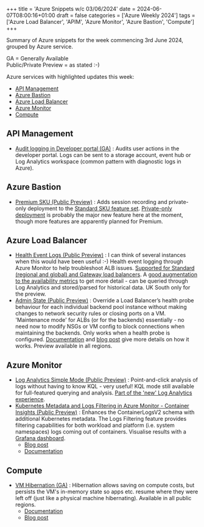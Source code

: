 +++
title = 'Azure Snippets w/c 03/06/2024'
date = 2024-06-07T08:00:16+01:00
draft = false
categories = ['Azure Weekly 2024']
tags = ['Azure Load Balancer', 'APIM', 'Azure Monitor', 'Azure Bastion', 'Compute']
+++

Summary of Azure snippets for the week commencing 3rd June 2024, grouped by Azure service.

GA = Generally Available  
Public/Private Preview = as stated :-)

Azure services with highlighted updates this week:

- [API Management](#api-management)
- [Azure Bastion](#azure-bastion)
- [Azure Load Balancer](#azure-load-balancer)
- [Azure Monitor](#azure-monitor)
- [Compute](#compute)

## API Management

- [Audit logging in Developer portal (GA)](https://azure.microsoft.com/en-gb/updates/general-availability-audit-logging-in-azure-api-management-developer-portal/) : Audits user actions in the developer portal. Logs can be sent to a storage account, event hub or Log Analytics workspace (common pattern with diagnostic logs in Azure).

## Azure Bastion
- [Premium SKU (Public Preview)](https://azure.microsoft.com/en-gb/updates/public-preview-azure-bastion-premium/) : Adds session recording and private-only deployment to the [Standard SKU feature set](https://learn.microsoft.com/en-gb/azure/bastion/configuration-settings#skus). [Private-only deployment](https://learn.microsoft.com/en-gb/azure/bastion/private-only-deployment) is probably the major new feature here at the moment, though more features are apparently planned for Premium.

## Azure Load Balancer

- [Health Event Logs (Public Preview)](https://azure.microsoft.com/en-gb/updates/public-preview-azure-load-balancer-health-event-logs/) : I can think of several instances when this would have been useful :-) Health event logging through Azure Monitor to help troubleshoot ALB issues. [Supported for Standard (regional and global) and Gateway load balancers](https://learn.microsoft.com/en-us/azure/load-balancer/load-balancer-health-event-logs). A [good augmentation to the availability metrics](https://techcommunity.microsoft.com/t5/azure-networking-blog/introducing-azure-load-balancer-health-event-logs/ba-p/4154362) to get more detail - can be queried through Log Analytics and stored/parsed for historical data. UK South only for the preview.
- [Admin State (Public Preview)](https://azure.microsoft.com/en-gb/updates/public-preview-azure-load-balancer-now-supports-admin-state/) : Override a Load Balancer’s health probe behaviour for each individual backend pool instance without making changes to network security rules or closing ports on a VM. 'Maintenance mode' for ALBs (or for the backends) essentially - no need now to modify NSGs or VM config to block connections when maintaining the backends. Only works when a health probe is configured. [Documentation](https://learn.microsoft.com/en-gb/azure/load-balancer/admin-state-overview) and [blog post](https://techcommunity.microsoft.com/t5/azure-networking-blog/using-admin-state-to-control-your-azure-load-balancer-backend/ba-p/4155457) give more details on how it works. Preview available in all regions.

## Azure Monitor

- [Log Analytics Simple Mode (Public Preview)](https://azure.microsoft.com/en-gb/updates/public-preview-analyze-data-using-log-analytics-simple-mode/) : Point-and-click analysis of logs without having to know KQL - very useful! KQL mode still available for full-featured querying and analysis. [Part of the 'new' Log Analytics experience](https://learn.microsoft.com/en-us/azure/azure-monitor/logs/log-analytics-simple-mode).
- [Kubernetes Metadata and Logs Filtering in Azure Monitor - Container Insights (Public Preview)](https://azure.microsoft.com/en-gb/updates/kubernetesmetadataandlogsfilteringpublicpreview/) : Enhances the ContainerLogsV2 schema with additional Kubernetes metadata. The Logs Filtering feature provides filtering capabilities for both workload and platform (i.e. system namespaces) logs coming out of containers. Visualise results with a [Grafana dashboard](https://grafana.com/grafana/dashboards/20995-azure-monitor-container-insights-containerlogv2/).
    - [Blog post](https://techcommunity.microsoft.com/t5/azure-observability-blog/announcing-public-preview-kubernetes-metadata-amp-logs-filtering/ba-p/4144654)
    - [Documentation](https://learn.microsoft.com/en-us/azure/azure-monitor/containers/container-insights-logs-schema#kubernetes-metadata-and-logs-filtering)

## Compute

- [VM Hibernation (GA)](https://azure.microsoft.com/en-gb/updates/general-availability-vm-hibernation-general-purpose/) : Hibernation allows saving on compute costs, but persists the VM's in-memory state so apps etc. resume where they were left off (just like a physical machine hibernating). Available in all public regions.
    - [Documentation](https://learn.microsoft.com/en-us/azure/virtual-machines/hibernate-resume)
    - [Blog post](https://techcommunity.microsoft.com/t5/azure-compute-blog/cost-optimization-for-general-purpose-vms-using-hibernation-now/ba-p/4153399)
